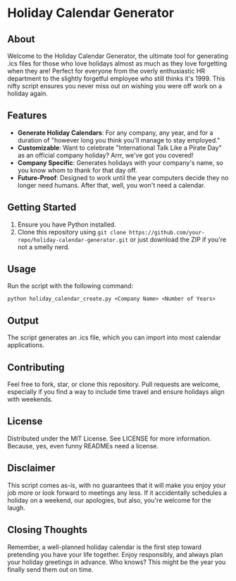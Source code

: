 # Holiday Calendar Generator

## About

Welcome to the Holiday Calendar Generator, the ultimate tool for generating .ics files for those who love holidays almost as much as they love forgetting when they are! Perfect for everyone from the overly enthusiastic HR department to the slightly forgetful employee who still thinks it's 1999. This nifty script ensures you never miss out on wishing you were off work on a holiday again.

## Features

- **Generate Holiday Calendars**: For any company, any year, and for a duration of "however long you think you'll manage to stay employed."
- **Customizable**: Want to celebrate "International Talk Like a Pirate Day" as an official company holiday? Arrr, we've got you covered!
- **Company Specific**: Generates holidays with your company's name, so you know whom to thank for that day off.
- **Future-Proof**: Designed to work until the year computers decide they no longer need humans. After that, well, you won't need a calendar.

## Getting Started

1. Ensure you have Python installed.
2. Clone this repository using `git clone https://github.com/your-repo/holiday-calendar-generator.git` or just download the ZIP if you're not a smelly nerd.

## Usage

Run the script with the following command:

```
python holiday_calendar_create.py <Company Name> <Number of Years>
```

## Output

The script generates an .ics file, which you can import into most calendar applications.

## Contributing

Feel free to fork, star, or clone this repository. Pull requests are welcome, especially if you find a way to include time travel and ensure holidays align with weekends.

## License

Distributed under the MIT License. See LICENSE for more information. Because, yes, even funny READMEs need a license.

## Disclaimer

This script comes as-is, with no guarantees that it will make you enjoy your job more or look forward to meetings any less. If it accidentally schedules a holiday on a weekend, our apologies, but also, you're welcome for the laugh.

## Closing Thoughts

Remember, a well-planned holiday calendar is the first step toward pretending you have your life together. Enjoy responsibly, and always plan your holiday greetings in advance. Who knows? This might be the year you finally send them out on time.
